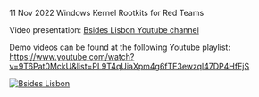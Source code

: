 11 Nov 2022
Windows Kernel Rootkits for Red Teams

Video presentation: [Bsides Lisbon Youtube channel](https://www.youtube.com/watch?v=GM9WQMrSkWk)

Demo videos can be found at the following Youtube playlist: https://www.youtube.com/watch?v=9T6Pat0MckU&list=PL9T4qUiaXpm4g6fTE3ewzql47DP4HfEjS

[![Bsides Lisbon](https://andrelima.info/files/20221111_bsides_lisbon.jpg)](https://twitter.com/morisson/status/1591036647382355968)
